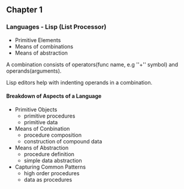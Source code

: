 ## Chapter 1

### Languages - Lisp (List Processor)

* Primitive Elements
* Means of combinations
* Means of abstraction

A combination consists of operators(func name, e.g ''+'' symbol)  and operands(arguments).

Lisp editors help with indenting operands in a combination.

#### Breakdown of Aspects of a Language

* Primitive Objects
    * primitive procedures
    * primitive data
* Means of Conbination
    * procedure composition
    * construction of compound data
* Means of Abstraction
    * procedure definition
    * simple data abstraction
* Capturing Common Patterns
    * high order procedures
    * data as procedures

